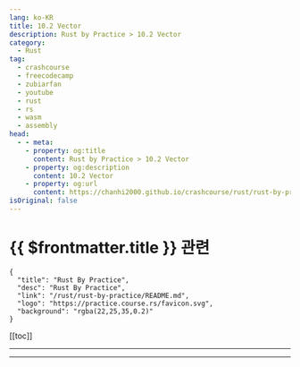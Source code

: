 ```yaml
---
lang: ko-KR
title: 10.2 Vector
description: Rust by Practice > 10.2 Vector
category: 
  - Rust
tag: 
  - crashcourse
  - freecodecamp
  - zubiarfan
  - youtube
  - rust
  - rs
  - wasm
  - assembly
head:
  - - meta:
    - property: og:title
      content: Rust by Practice > 10.2 Vector
    - property: og:description
      content: 10.2 Vector
    - property: og:url
      content: https://chanhi2000.github.io/crashcourse/rust/rust-by-practice/collection-types/vector.html
isOriginal: false
---
```


# {{ $frontmatter.title }} 관련

```component VPCard
{
  "title": "Rust By Practice",
  "desc": "Rust By Practice",
  "link": "/rust/rust-by-practice/README.md",
  "logo": "https://practice.course.rs/favicon.svg",
  "background": "rgba(22,25,35,0.2)"
}
```

[[toc]]

---

<SiteInfo
  name="11.2 Vector | Rust By Practice"
  desc="11.2 Vector"
  url="https://practice.rs/collection-types/vector.html"
  logo="https://practice.course.rs/favicon.svg"
  preview="https://github.com/sunface/rust-by-practice/blob/master/en/assets/header.jpg?raw=true"/>

<!-- TODO: 작성 -->

---
